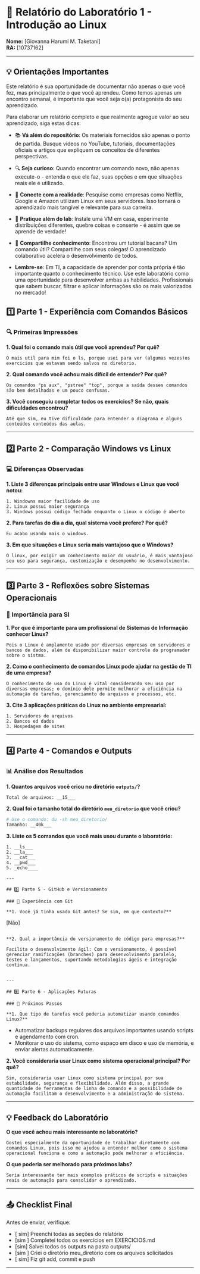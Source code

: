 # 📝 Relatório do Laboratório 1 - Introdução ao Linux

**Nome:** [Giovanna Harumi M. Taketani]  
**RA:** [10737162]  

---

## 💡 Orientações Importantes
Este relatório é sua oportunidade de documentar não apenas o que você fez, mas principalmente o que você aprendeu. Como temos apenas um encontro semanal, é importante que você seja o(a) protagonista do seu aprendizado.

Para elaborar um relatório completo e que realmente agregue valor ao seu aprendizado, siga estas dicas:

- 📚 **Vá além do repositório**: Os materiais fornecidos são apenas o ponto de partida. Busque vídeos no YouTube, tutoriais, documentações oficiais e artigos que expliquem os conceitos de diferentes perspectivas.
- 🔍 **Seja curioso**: Quando encontrar um comando novo, não apenas execute-o - entenda o que ele faz, suas opções e em que situações reais ele é utilizado.
- 💭 **Conecte com a realidade**: Pesquise como empresas como Netflix, Google e Amazon utilizam Linux em seus servidores. Isso tornará o aprendizado mais tangível e relevante para sua carreira.
- 🎯 **Pratique além do lab**: Instale uma VM em casa, experimente distribuições diferentes, quebre coisas e conserte - é assim que se aprende de verdade!
- 🤝 **Compartilhe conhecimento**: Encontrou um tutorial bacana? Um comando útil? Compartilhe com seus colegas! O aprendizado colaborativo acelera o desenvolvimento de todos.

- **Lembre-se**: Em TI, a capacidade de aprender por conta própria é tão importante quanto o conhecimento técnico. Use este laboratório como uma oportunidade para desenvolver ambas as habilidades. Profissionais que sabem buscar, filtrar e aplicar informações são os mais valorizados no mercado!

## 1️⃣ Parte 1 - Experiência com Comandos Básicos

### 🔍 Primeiras Impressões

**1. Qual foi o comando mais útil que você aprendeu? Por quê?**

```
O mais util para mim foi o ls, porque usei para ver (algumas vezes)os exercicios que estavam sendo salvos no diretorio.
```

**2. Qual comando você achou mais difícil de entender? Por quê?**

```
Os comandos "ps aux", "pstree" "top", porque a saída desses comandos são bem detalhadas e um pouco confusas.
```

**3. Você conseguiu completar todos os exercícios? Se não, quais dificuldades encontrou?**

```
Até que sim, eu tive dificuldade para entender o diagrama e alguns conteúdos conteúdos das aulas.
```

---

## 2️⃣ Parte 2 - Comparação Windows vs Linux

### 💻 Diferenças Observadas

**1. Liste 3 diferenças principais entre usar Windows e Linux que você notou:**

```
1. Windowns maior facilidade de uso
2. Linux possui maior segurança
3. Windows possui código fechado enquanto o Linux o código é aberto
```

**2. Para tarefas do dia a dia, qual sistema você prefere? Por quê?**

```
Eu acabo usando mais o windows.
```

**3. Em que situações o Linux seria mais vantajoso que o Windows?**

```
O linux, por exigir um conhecimento maior do usuário, é mais vantajoso seu uso para segurança, customização e desempenho no desenvolvimento.
```

---

## 3️⃣ Parte 3 - Reflexões sobre Sistemas Operacionais

### 🎯 Importância para SI

**1. Por que é importante para um profissional de Sistemas de Informação conhecer Linux?**

```
Pois o Linux é amplamente usado por diversas empresas em servidores e bancos de dados, além de disponibilizar maior controle do programador sobre o sistma.
```

**2. Como o conhecimento de comandos Linux pode ajudar na gestão de TI de uma empresa?**

```
O conhecimento de uso do Linux é vital considerando seu uso por diversas empresas; o domínio dele permite melhorar a eficiência na automação de tarefas, gerenciamnto de arquivos e processos, etc.
```

**3. Cite 3 aplicações práticas do Linux no ambiente empresarial:**

```
1. Servidores de arquivos
2. Bancos ed dados
3. Hospedagem de sites
```

---

## 4️⃣ Parte 4 - Comandos e Outputs

### 📊 Análise dos Resultados

**1. Quantos arquivos você criou no diretório `outputs/`?**

```
Total de arquivos: __15___
```

**2. Qual foi o tamanho total do diretório `meu_diretorio` que você criou?**

```bash
# Use o comando: du -sh meu_diretorio/
Tamanho: __40k___
```

**3. Liste os 5 comandos que você mais usou durante o laboratório:**

```
1. __ls___
2. __la___
3. __cat___
4. __pwd___
5. _echo____

---

## 5️⃣ Parte 5 - GitHub e Versionamento

### 🔧 Experiência com Git

**1. Você já tinha usado Git antes? Se sim, em que contexto?**

```
[Não]
```

**2. Qual a importância do versionamento de código para empresas?**

Facilita o desenvolvimento ágil: Com o versionamento, é possível gerenciar ramificações (branches) para desenvolvimento paralelo, testes e lançamentos, suportando metodologias ágeis e integração contínua.

```

```

---

## 6️⃣ Parte 6 - Aplicações Futuras

### 🚀 Próximos Passos

**1. Que tipo de tarefas você poderia automatizar usando comandos Linux?**

```
- Automatizar backups regulares dos arquivos importantes usando scripts e agendamento com cron.
- Monitorar o uso do sistema, como espaço em disco e uso de memória, e enviar alertas automaticamente.


**2. Você consideraria usar Linux como sistema operacional principal? Por quê?**

```
Sim, consideraria usar Linux como sistema principal por sua estabilidade, segurança e flexibilidade. Além disso, a grande quantidade de ferramentas de linha de comando e a possibilidade de automação facilitam o desenvolvimento e a administração do sistema.

```

---

## 💡 Feedback do Laboratório

**O que você achou mais interessante no laboratório?**

```
Gostei especialmente da oportunidade de trabalhar diretamente com comandos Linux, pois isso me ajudou a entender melhor como o sistema operacional funciona e como a automação pode melhorar a eficiência.

```

**O que poderia ser melhorado para próximos labs?**

```
Seria interessante ter mais exemplos práticos de scripts e situações reais de automação para consolidar o aprendizado.

```

---

## 📤 Checklist Final

Antes de enviar, verifique:

- [ sim] Preenchi todas as seções do relatório
- [sim ] Completei todos os exercícios em EXERCICIOS.md
- [sim] Salvei todos os outputs na pasta outputs/
- [sim ] Criei o diretório meu_diretorio com os arquivos solicitados
- [ sim] Fiz git add, commit e push

---
